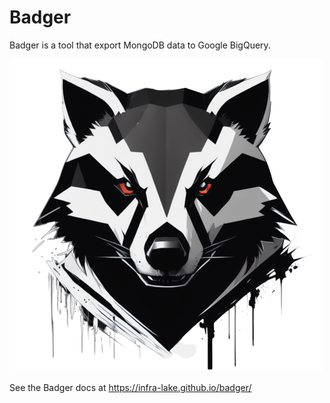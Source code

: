 # Badger

Badger is a tool that export MongoDB data to Google BigQuery. 

![logo](./logo/backgroundless.png)

See the Badger docs at https://infra-lake.github.io/badger/